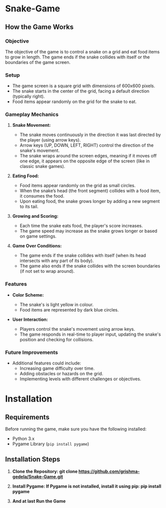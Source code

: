 # Snake-Game

## How the Game Works

### Objective
The objective of the game is to control a snake on a grid and eat food items to grow in length. The game ends if the snake collides with itself or the boundaries of the game screen.

### Setup
- The game screen is a square grid with dimensions of 600x600 pixels.
- The snake starts in the center of the grid, facing a default direction (typically right).
- Food items appear randomly on the grid for the snake to eat.

### Gameplay Mechanics
1. **Snake Movement:**
   - The snake moves continuously in the direction it was last directed by the player (using arrow keys).
   - Arrow keys (UP, DOWN, LEFT, RIGHT) control the direction of the snake's movement.
   - The snake wraps around the screen edges, meaning if it moves off one edge, it appears on the opposite edge of the screen (like in classic snake games).

2. **Eating Food:**
   - Food items appear randomly on the grid as small circles.
   - When the snake’s head (the front segment) collides with a food item, it consumes the food.
   - Upon eating food, the snake grows longer by adding a new segment to its tail.

3. **Growing and Scoring:**
   - Each time the snake eats food, the player's score increases.
   - The game speed may increase as the snake grows longer or based on game settings.

4. **Game Over Conditions:**
   - The game ends if the snake collides with itself (when its head intersects with any part of its body).
   - The game also ends if the snake collides with the screen boundaries (if not set to wrap around).

### Features
- **Color Scheme:** 
  - The snake's is light yellow in colour.
  - Food items are represented by dark blue circles.

- **User Interaction:**
  - Players control the snake's movement using arrow keys.
  - The game responds in real-time to player input, updating the snake's position and checking for collisions.

### Future Improvements
- Additional features could include:
  - Increasing game difficulty over time.
  - Adding obstacles or hazards on the grid.
  - Implementing levels with different challenges or objectives.

# Installation

## Requirements

Before running the game, make sure you have the following installed:

- Python 3.x
- Pygame Library (`pip install pygame`)

## Installation Steps

1. **Clone the Repository:
      git clone https://github.com/grishma-gedela/Snake-Game.git**
    
2. **Install Pygame:
      If Pygame is not installed, install it using pip: pip install pygame**
   
3.  **And at last Run the Game**






